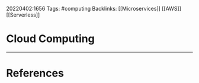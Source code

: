 20220402:1656
Tags: #computing
Backlinks: [[Microservices]] [[AWS]] [[Serverless]]
# Cloud Computing




---
# References